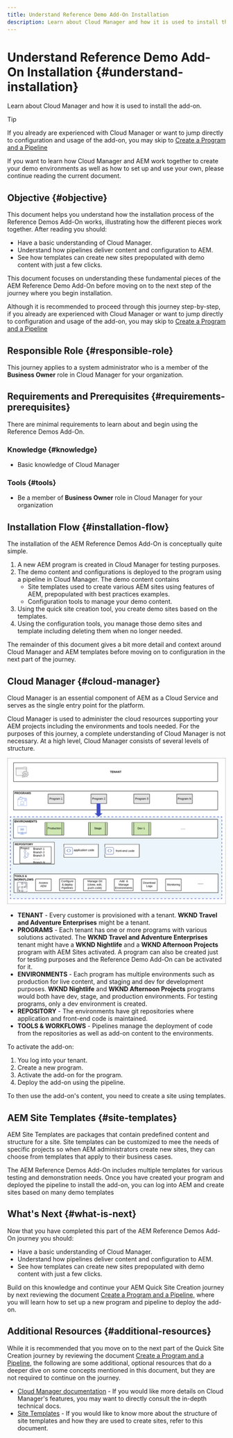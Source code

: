 ```yaml
---
title: Understand Reference Demo Add-On Installation
description: Learn about Cloud Manager and how it is used to install the add-on.
---
```


# Understand Reference Demo Add-On Installation {#understand-installation}

Learn about Cloud Manager and how it is used to install the add-on.

>[!TIP]
>
>If you already are experienced with Cloud Manager or want to jump directly to configuration and usage of the add-on, you may skip to [Create a Program and a Pipeline](create-program.md)
>
>If you want to learn how Cloud Manager and AEM work together to create your demo environments as well as how to set up and use your own, please continue reading the current document.

## Objective {#objective}

This document helps you understand how the installation process of the Reference Demos Add-On works, illustrating how the different pieces work together. After reading you should:

* Have a basic understanding of Cloud Manager.
* Understand how pipelines deliver content and configuration to AEM.
* See how templates can create new sites prepopulated with demo content with just a few clicks.

This document focuses on understanding these fundamental pieces of the AEM Reference Demo Add-On before moving on to the next step of the journey where you begin installation.

Although it is recommended to proceed through this journey step-by-step, if you already are experienced with Cloud Manager or want to jump directly to configuration and usage of the add-on, you may skip to [Create a Program and a Pipeline](create-program.md)

## Responsible Role {#responsible-role}

This journey applies to a system administrator who is a member of the **Business Owner** role in Cloud Manager for your organization.

## Requirements and Prerequisites {#requirements-prerequisites}

There are minimal requirements to learn about and begin using the Reference Demos Add-On.

### Knowledge {#knowledge}

* Basic knowledge of Cloud Manager

### Tools {#tools}

* Be a member of **Business Owner** role in Cloud Manager for your organization

## Installation Flow {#installation-flow}

The installation of the AEM Reference Demos Add-On is conceptually quite simple.

1. A new AEM program is created in Cloud Manager for testing purposes.
1. The demo content and configurations is deployed to the program using a pipeline in Cloud Manager. The demo content contains
   * Site templates used to create various AEM sites using features of AEM, prepopulated with best practices examples.
   * Configuration tools to manage your demo content.
1. Using the quick site creation tool, you create demo sites based on the templates.
1. Using the configuration tools, you manage those demo sites and template including deleting them when no longer needed.

The remainder of this document gives a bit more detail and context around Cloud Manager and AEM templates before moving on to configuration in the next part of the journey.

## Cloud Manager {#cloud-manager}

Cloud Manager is an essential component of AEM as a Cloud Service and serves as the single entry point for the platform.

Cloud Manager is used to administer the cloud resources supporting your AEM projects including the environments and tools needed. For the purposes of this journey, a complete understanding of Cloud Manager is not necessary. At a high level, Cloud Manager consists of several levels of structure.

![Cloud Manager structure](assets/cloud-manager-structure.png)

* **TENANT** - Every customer is provisioned with a tenant. **WKND Travel and Adventure Enterprises** might be a tenant.
* **PROGRAMS** - Each tenant has one or more programs with various solutions activated. The **WKND Travel and Adventure Enterprises** tenant might have a **WKND Nightlife** and a **WKND Afternoon Projects** program with AEM Sites activated. A program can also be created just for testing purposes and the Reference Demo Add-On can be activated for it.
* **ENVIRONMENTS** - Each program has multiple environments such as production for live content, and staging and dev for development purposes. **WKND Nightlife** and **WKND Afternoon Projects** programs would both have dev, stage, and production environments. For testing programs, only a dev environment is created.
* **REPOSITORY** - The environments have git repositories where application and front-end code is maintained.
* **TOOLS &amp; WORKFLOWS** - Pipelines manage the deployment of code from the repositories as well as add-on content to the environments.

To activate the add-on:

1. You log into your tenant.
1. Create a new program.
1. Activate the add-on for the program.
1. Deploy the add-on using the pipeline.

To then use the add-on's content, you need to create a site using templates.

## AEM Site Templates {#site-templates}

AEM Site Templates are packages that contain predefined content and structure for a site. Site templates can be customized to mee the needs of specific projects so when AEM administrators create new sites, they can choose from templates that apply to their business cases.

The AEM Reference Demos Add-On includes multiple templates for various testing and demonstration needs. Once you have created your program and deployed the pipeline to install the add-on, you can log into AEM and create sites based on many demo templates

## What's Next {#what-is-next}

Now that you have completed this part of the AEM Reference Demos Add-On journey you should:

* Have a basic understanding of Cloud Manager.
* Understand how pipelines deliver content and configuration to AEM.
* See how templates can create new sites prepopulated with demo content with just a few clicks.

Build on this knowledge and continue your AEM Quick Site Creation journey by next reviewing the document [Create a Program and a Pipeline,](create-program.md) where you will learn how to set up a new program and pipeline to deploy the add-on.

## Additional Resources {#additional-resources}

While it is recommended that you move on to the next part of the Quick Site Creation journey by reviewing the document [Create a Program and a Pipeline,](create-program.md) the following are some additional, optional resources that do a deeper dive on some concepts mentioned in this document, but they are not required to continue on the journey.

* [Cloud Manager documentation](https://experienceleague.adobe.com/docs/experience-manager-cloud-service/onboarding/onboarding-concepts/cloud-manager-introduction.html) - If you would like more details on Cloud Manager's features, you may want to directly consult the in-depth technical docs.
* [Site Templates](/help/sites-cloud/administering/site-creation/site-templates.md) - If you would like to know more about the structure of site templates and how they are used to create sites, refer to this document.
